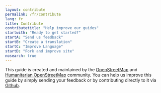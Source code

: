 ```yaml
---
layout: contribute
permalink: /fr/contribute
lang: fr
title: Contribute
contributetitle: "Help improve our guides"
startwith: "Ready to get started?"
startA: "Send us feedback"
startB: "Create a translation"
startC: "Improve Language"
startD: "Fork and improve site"
nosearch: true
---
```

This guide is created and maintained by the [OpenStreetMap](http://www.openstreetmap.org/) and [Humanitarian OpenStreetMap](http://www.openstreetmap.org/) community. You can help us improve this guide by simply sending your feedback or by contributing directly to it via [Github](http://github.com/hotosm/learnosm).
